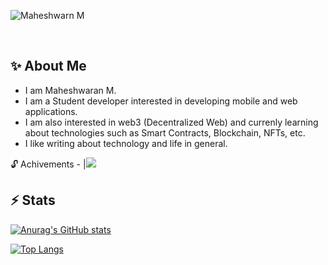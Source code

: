 <img src="https://user-images.githubusercontent.com/85986691/217023920-a17460da-dd41-4e6b-935f-fbdab474d072.png"
 alt="Maheshwarn M" />

<a href="https://twitter.com/Mahesh_devspace" rel="nofollow"><img alt="" src="https://camo.githubusercontent.com/f558aef090eaabdd1b075b0255b42836f972ca92de3f8a2d066fff67cc544668/68747470733a2f2f696d672e736869656c64732e696f2f62616467652f547769747465722d3144413146323f7374796c653d6e6f726d616c266c6f676f3d74776974746572266c6f676f436f6c6f723d7768697465" data-canonical-src="https://img.shields.io/badge/Twitter-1DA1F2?style=normal&amp;logo=twitter&amp;logoColor=white" style="max-width: 100%;"></a>
<a href="https://www.linkedin.com/in/mahesh-devspace/}" rel="nofollow"><img alt="" src="https://camo.githubusercontent.com/46b4cacba29b90c400d3d8990aca63573cb42df06f696e05ac63768b61720c20/68747470733a2f2f696d672e736869656c64732e696f2f62616467652f4c696e6b6564496e2d3030373742353f7374796c653d6e6f726d616c266c6f676f3d6c696e6b6564696e266c6f676f436f6c6f723d7768697465" data-canonical-src="https://img.shields.io/badge/LinkedIn-0077B5?style=normal&amp;logo=linkedin&amp;logoColor=white" style="max-width: 100%;"></a>

## ✨ About Me
 - I am Maheshwaran M. 
 - I am a Student developer interested in developing mobile and web applications.
 - I am also interested in web3 (Decentralized Web) and currenly learning about technologies such as Smart Contracts, Blockchain, NFTs, etc.
 - I like writing about technology and life in general.
 
 🔓 Achivements - 
 |![](https://user-images.githubusercontent.com/109308073/209476319-46299716-ebb4-404f-82f4-0b7f6629dc2c.png)

## ⚡ Stats
[![Anurag's GitHub stats](https://github-readme-stats.vercel.app/api?username=mahesh1706)](https://github.com/mahesh1706/github-readme-stats)

[![Top Langs](https://github-readme-stats.vercel.app/api/top-langs/?username=mahesh1706&layout=compact)](https://github.com/anuraghazra/github-readme-stats)








<!---
mahesh1706/mahesh1706 is a ✨ special ✨ repository because its `README.md` (this file) appears on your GitHub profile.
You can click the Preview link to take a look at your changes.
--->
